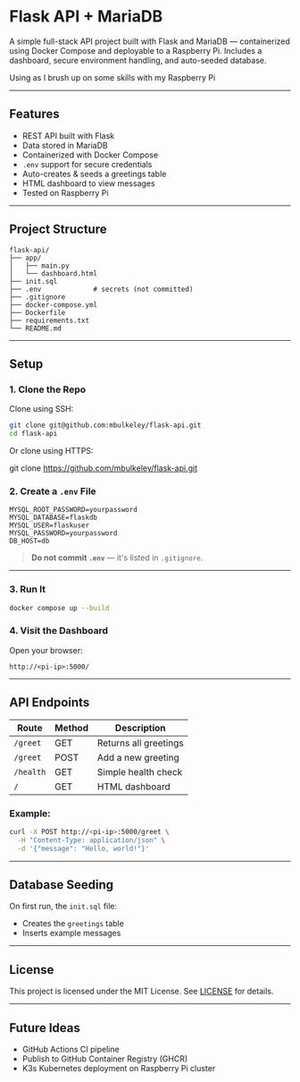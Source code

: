 # Flask API + MariaDB

A simple full-stack API project built with Flask and MariaDB — containerized using Docker Compose and deployable to a Raspberry Pi. Includes a dashboard, secure environment handling, and auto-seeded database.

Using as I brush up on some skills with my Raspberry Pi

---

## Features

- REST API built with Flask
- Data stored in MariaDB
- Containerized with Docker Compose
- `.env` support for secure credentials
- Auto-creates & seeds a greetings table
- HTML dashboard to view messages
- Tested on Raspberry Pi

---

## Project Structure

```
flask-api/
├── app/
│   ├── main.py
│   └── dashboard.html
├── init.sql
├── .env             # secrets (not committed)
├── .gitignore
├── docker-compose.yml
├── Dockerfile
├── requirements.txt
└── README.md
```

---

## Setup

### 1. Clone the Repo

Clone using SSH:

```bash
git clone git@github.com:mbulkeley/flask-api.git
cd flask-api
```
Or clone using HTTPS:

git clone https://github.com/mbulkeley/flask-api.git


### 2. Create a `.env` File

```env
MYSQL_ROOT_PASSWORD=yourpassword
MYSQL_DATABASE=flaskdb
MYSQL_USER=flaskuser
MYSQL_PASSWORD=yourpassword
DB_HOST=db
```

> **Do not commit `.env`** — it's listed in `.gitignore`.

---

### 3. Run It

```bash
docker compose up --build
```

### 4. Visit the Dashboard

Open your browser:

```
http://<pi-ip>:5000/
```

---

## API Endpoints

| Route       | Method | Description                  |
|-------------|--------|------------------------------|
| `/greet`    | GET    | Returns all greetings        |
| `/greet`    | POST   | Add a new greeting           |
| `/health`   | GET    | Simple health check          |
| `/`         | GET    | HTML dashboard               |

### Example:

```bash
curl -X POST http://<pi-ip>:5000/greet \
  -H "Content-Type: application/json" \
  -d '{"message": "Hello, world!"}'
```

---

## Database Seeding

On first run, the `init.sql` file:

- Creates the `greetings` table
- Inserts example messages

---

## License

This project is licensed under the MIT License. See [LICENSE](./LICENSE) for details.

---

## Future Ideas

- GitHub Actions CI pipeline
- Publish to GitHub Container Registry (GHCR)
- K3s Kubernetes deployment on Raspberry Pi cluster
